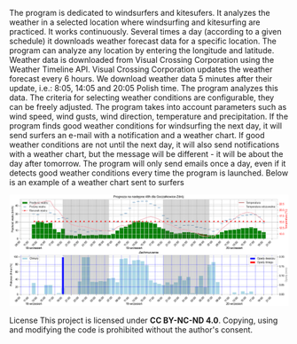The program is dedicated to windsurfers and kitesufers. It analyzes the weather in a selected location where windsurfing and kitesurfing are practiced.
It works continuously. Several times a day (according to a given schedule) it downloads weather forecast data for a specific location. The program can analyze any location by entering the longitude and latitude. Weather data is downloaded from Visual Crossing Corporation using the Weather Timeline API. Visual Crossing Corporation updates the weather forecast every 6 hours. We download weather data 5 minutes after their update, i.e.: 8:05, 14:05 and 20:05 Polish time. The program analyzes this data. The criteria for selecting weather conditions are configurable, they can be freely adjusted. The program takes into account parameters such as wind speed, wind gusts, wind direction, temperature and precipitation. If the program finds good weather conditions for windsurfing the next day, it will send surfers an e-mail with a notification and a weather chart. If good weather conditions are not until the next day, it will also send notifications with a weather chart, but the message will be different - it will be about the day after tomorrow. The program will only send emails once a day, even if it detects good weather conditions every time the program is launched. Below is an example of a weather chart sent to surfers

![weather chart](weather_plot.png)

License
This project is licensed under **CC BY-NC-ND 4.0**. Copying, using and modifying the code is prohibited without the author's consent.